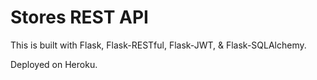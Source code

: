 # Stores REST API

This is built with Flask, Flask-RESTful, Flask-JWT, & Flask-SQLAlchemy.

Deployed on Heroku.

